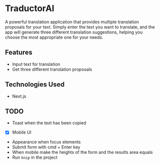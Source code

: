 # TraductorAI

A powerful translation application that provides multiple translation proposals for your text. Simply enter the text you want to translate, and the app will generate three different translation suggestions, helping you choose the most appropriate one for your needs.

## Features

- Input text for translation
- Get three different translation proposals

## Technologies Used

- Next.js

## TODO

- Toast when the text has been copied
- [x] Mobile UI
- Appearance when focus elements
- Submit form with cmd + Enter key
- When mobile make the heights of the form and the results area equals
- Run `knip` in the project
